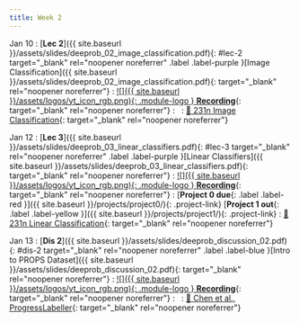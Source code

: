 ```yaml
---
title: Week 2
---
```


Jan 10
: [**Lec 2**]({{ site.baseurl }}/assets/slides/deeprob_02_image_classification.pdf){: #lec-2 target="_blank" rel="noopener noreferrer" .label .label-purple }[Image Classification]({{ site.baseurl }}/assets/slides/deeprob_02_image_classification.pdf){: target="_blank" rel="noopener noreferrer"}
  : [![]({{ site.baseurl }}/assets/logos/yt_icon_rgb.png){: .module-logo } **Recording**](https://youtu.be/D3tRGiqL7dc){: target="_blank" rel="noopener noreferrer"}
: &nbsp;
  : [📖 231n Image Classification](https://cs231n.github.io/classification/){: target="_blank" rel="noopener noreferrer"}



Jan 12
: [**Lec 3**]({{ site.baseurl }}/assets/slides/deeprob_03_linear_classifiers.pdf){: #lec-3 target="_blank" rel="noopener noreferrer" .label .label-purple }[Linear Classifiers]({{ site.baseurl }}/assets/slides/deeprob_03_linear_classifiers.pdf){: target="_blank" rel="noopener noreferrer"}
  : [![]({{ site.baseurl }}/assets/logos/yt_icon_rgb.png){: .module-logo } **Recording**](https://youtu.be/YNLMQ2nmGB4){: target="_blank" rel="noopener noreferrer"}
: [**Project 0 due**{: .label .label-red }]({{ site.baseurl }}/projects/project0/){: .project-link} [**Project 1 out**{: .label .label-yellow }]({{ site.baseurl }}/projects/project1/){: .project-link}
  : [📖 231n Linear Classification](https://cs231n.github.io/linear-classify/){: target="_blank" rel="noopener noreferrer"}



Jan 13
: [**Dis 2**]({{ site.baseurl }}/assets/slides/deeprob_discussion_02.pdf){: #dis-2 target="_blank" rel="noopener noreferrer" .label .label-blue }[Intro to PROPS Dataset]({{ site.baseurl }}/assets/slides/deeprob_discussion_02.pdf){: target="_blank" rel="noopener noreferrer"}
  : [![]({{ site.baseurl }}/assets/logos/yt_icon_rgb.png){: .module-logo } **Recording**](https://youtu.be/xvQTDdCRjiU){: target="_blank" rel="noopener noreferrer"}
: &nbsp;
  : [📖 Chen et al., ProgressLabeller](https://arxiv.org/abs/2203.00283){: target="_blank" rel="noopener noreferrer"}


